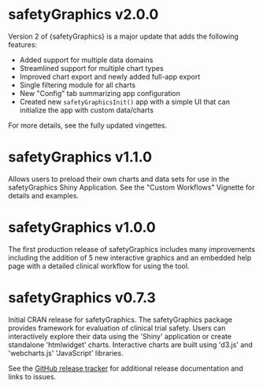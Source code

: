 # safetyGraphics v2.0.0

Version 2 of {safetyGraphics} is a major update that adds the following features: 

- Added support for multiple data domains 
- Streamlined support for multiple chart types 
- Improved chart export and newly added full-app export
- Single filtering module for all charts
- New "Config" tab summarizing app configuration
- Created new `safetyGraphicsInit()` app with a simple UI that can initialize the app with custom data/charts

For more details, see the fully updated vingettes.

# safetyGraphics v1.1.0

Allows users to preload their own charts and data sets for use in the safetyGraphics Shiny Application. See the "Custom Workflows" Vignette for details and examples. 

# safetyGraphics v1.0.0

The first production release of safetyGraphics includes many improvements including the addition of 5 new interactive graphics and an embedded help page with a detailed clinical workflow for using the tool. 

# safetyGraphics v0.7.3

Initial CRAN release for safetyGraphics. The safetyGraphics package provides framework for evaluation of clinical trial safety. Users can interactively explore their data using the 'Shiny' application or create standalone 'htmlwidget' charts. Interactive charts are built using 'd3.js' and 'webcharts.js' 'JavaScript' libraries.

See the [GitHub release tracker](https://github.com/safetyGraphics/safetyGraphics/releases) for additional release documentation and links to issues. 